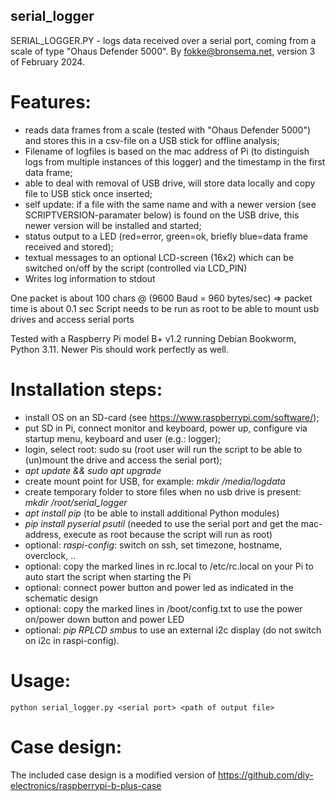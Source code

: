 ## serial_logger

SERIAL_LOGGER.PY - logs data received over a serial port, coming from a scale of type "Ohaus Defender 5000".
By fokke@bronsema.net, version 3 of February 2024.

# Features:
- reads data frames from a scale (tested with "Ohaus Defender 5000") and stores this in a csv-file on a USB stick for offline analysis;
- Filename of logfiles is based on the mac address of Pi (to distinguish logs from multiple instances of this logger) and the timestamp in the first data frame;
- able to deal with removal of USB drive, will store data locally and copy file to USB stick once inserted;
- self update: if a file with the same name and with a newer version (see SCRIPTVERSION-paramater below) is found on the USB drive, this newer version will be installed and started;
- status output to a LED (red=error, green=ok, briefly blue=data frame received and stored);
- textual messages to an optional LCD-screen (16x2) which can be switched on/off by the script (controlled via LCD_PIN)
- Writes log information to stdout

One packet is about 100 chars @ (9600 Baud = 960 bytes/sec) => packet time is about 0.1 sec
Script needs to be run as root to be able to mount usb drives and access serial ports

Tested with a Raspberry Pi model B+ v1.2 running Debian Bookworm, Python 3.11.  Newer Pis should work perfectly as well.

# Installation steps:
- install OS on an SD-card (see https://www.raspberrypi.com/software/); 
- put SD in Pi, connect monitor and keyboard, power up, configure via startup menu, keyboard and user (e.g.: logger);
- login, select root: sudo su (root user will run the script to be able to (un)mount the drive and access the serial port);
- *apt update && sudo apt upgrade*
- create mount point for USB, for example: *mkdir /media/logdata*
- create temporary folder to store files when no usb drive is present: *mkdir /root/serial_logger*
- *apt install pip* (to be able to install additional Python modules)
- *pip install pyserial psutil* (needed to use the serial port and get the mac-address, execute as root because the script will run as root)
- optional: *raspi-config*: switch on ssh, set timezone, hostname, overclock, .. 
- optional: copy the marked lines in rc.local to /etc/rc.local on your Pi to auto start the script when starting the Pi
- optional: connect power button and power led as indicated in the schematic design
- optional: copy the marked lines in /boot/config.txt to use the power on/power down button and power LED
- optional: *pip RPLCD smbus* to use an external i2c display (do not switch on i2c in raspi-config).  

# Usage:

    python serial_logger.py <serial port> <path of output file>

# Case design:
The included case design is a modified version of https://github.com/diy-electronics/raspberrypi-b-plus-case
